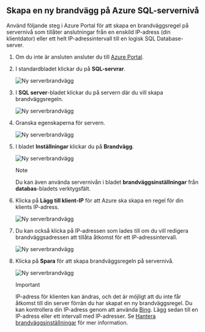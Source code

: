 
<!--
includes/sql-database-create-new-server-firewall-portal.md

Latest Freshness check:  2016-08-01 , rickbyh.

As of circa 2016-04-11, the following topics might include this include:
articles/sql-database/sql-database-get-started-tutorial.md
articles/sql-database/sql-database-configure-firewall-settings

-->
## <a name="create-a-new-azure-sql-serverlevel-firewall"></a>Skapa en ny brandvägg på Azure SQL-servernivå
Använd följande steg i Azure Portal för att skapa en brandväggsregel på servernivå som tillåter anslutningar från en enskild IP-adress (din klientdator) eller ett helt IP-adressintervall till en logisk SQL Database-server.

1. Om du inte är ansluten ansluter du till [Azure Portal](http://portal.azure.com).
2. I standardbladet klickar du på **SQL-servrar**.
   
      ![Ny serverbrandvägg](./media/sql-database-create-new-server-firewall-portal/sql-database-create-new-server-firewall-portal-1.png)
3. I **SQL server**-bladet klickar du på servern där du vill skapa brandväggsregeln.
   
     ![Ny serverbrandvägg](./media/sql-database-create-new-server-firewall-portal/sql-database-create-new-server-firewall-portal-2.png)
4. Granska egenskaperna för servern.
   
     ![Ny serverbrandvägg](./media/sql-database-create-new-server-firewall-portal/sql-database-create-new-server-firewall-portal-3.png)
5. I bladet **Inställningar** klickar du på **Brandvägg**.
   
     ![Ny serverbrandvägg](./media/sql-database-create-new-server-firewall-portal/sql-database-create-new-server-firewall-portal-4.png)
   
   > [!NOTE]
   > Du kan även använda servernivån i bladet **brandväggsinställningar** från **databas**-bladets verktygsfält.
   > 
   > 
6. Klicka på **Lägg till klient-IP** för att Azure ska skapa en regel för din klients IP-adress.
   
      ![Ny serverbrandvägg](./media/sql-database-create-new-server-firewall-portal/sql-database-create-new-server-firewall-portal-5.png)
7. Du kan också klicka på IP-adressen som lades till om du vill redigera brandväggsadressen att tillåta åtkomst för ett IP-adressintervall.
   
      ![Ny serverbrandvägg](./media/sql-database-create-new-server-firewall-portal/sql-database-create-new-server-firewall-portal-6.png)
8. Klicka på **Spara** för att skapa brandväggsregeln på servernivå.
   
     ![Ny serverbrandvägg](./media/sql-database-create-new-server-firewall-portal/sql-database-create-new-server-firewall-portal-7.png)
   
   > [!IMPORTANT]
   > IP-adress för klienten kan ändras, och det är möjligt att du inte får åtkomst till din server förrän du har skapat en ny brandväggsregel. Du kan kontrollera din IP-adress genom att använda [Bing](http://www.bing.com/search?q=my%20ip%20address). Lägg sedan till en IP-adress eller ett intervall med IP-adresser. Se [Hantera brandväggsinställningar](../articles/sql-database/sql-database-configure-firewall-settings.md#manage-existing-server-level-firewall-rules-through-the-azure-portal) för mer information.
   > 
   > 



<!--HONumber=Nov16_HO2-->


